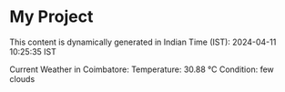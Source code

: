 # My Project

This content is dynamically generated in Indian Time (IST): 2024-04-11 10:25:35 IST


Current Weather in Coimbatore:
Temperature: 30.88 °C
Condition: few clouds
